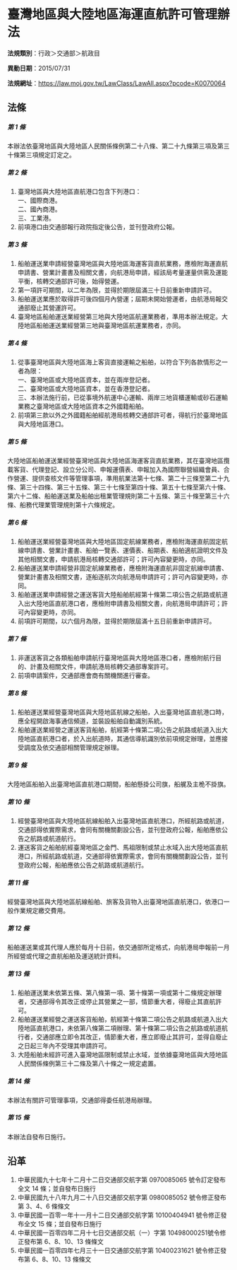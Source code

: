 # 臺灣地區與大陸地區海運直航許可管理辦法



**法規類別**：行政＞交通部＞航政目

**異動日期**：2015/07/31  

**法規網址**：https://law.moj.gov.tw/LawClass/LawAll.aspx?pcode=K0070064



## 法條
##### 第 1 條
本辦法依臺灣地區與大陸地區人民關係條例第二十八條、第二十九條第三項及第三十條第三項規定訂定之。

##### 第 2 條
1. 臺灣地區與大陸地區直航港口包含下列港口：  
一、國際商港。  
二、國內商港。  
三、工業港。
1. 前項港口由交通部報行政院指定後公告，並刊登政府公報。

##### 第 3 條
1. 船舶運送業申請經營臺灣地區與大陸地區海運客貨直航業務，應檢附海運直航申請書、營業計畫書及相關文書，向航港局申請，經該局考量運量供需及運能平衡，核轉交通部許可後，始得營運。
1. 第一項許可期間，以二年為限，並得於期限屆滿三十日前重新申請許可。
1. 船舶運送業應於取得許可後四個月內營運；屆期未開始營運者，由航港局報交通部廢止其營運許可。
1. 臺灣地區船舶運送業經營第三地與大陸地區航運業務者，準用本辦法規定。大陸地區船舶運送業經營第三地與臺灣地區航運業務者，亦同。

##### 第 4 條
1. 從事臺灣地區與大陸地區海上客貨直接運輸之船舶，以符合下列各款情形之一者為限：  
一、臺灣地區或大陸地區資本，並在兩岸登記者。  
二、臺灣地區或大陸地區資本，並在香港登記者。  
三、本辦法施行前，已從事境外航運中心運輸、兩岸三地貨櫃運輸或砂石運輸業務之臺灣地區或大陸地區資本之外國籍船舶。
1. 前項第三款以外之外國籍船舶經航港局核轉交通部許可者，得航行於臺灣地區與大陸地區港口。

##### 第 5 條
大陸地區船舶運送業經營臺灣地區與大陸地區海運客貨直航業務，其在臺灣地區攬載客貨、代理登記、設立分公司、申報運價表、申報加入為國際聯營組織會員、合作營運、提供查核文件等管理事項，準用航業法第十七條、第二十三條至第二十九條、第三十四條、第三十五條、第三十七條至第四十條、第五十七條至第六十條、第六十二條、船舶運送業及船舶出租業管理規則第二十五條、第三十條至第三十六條、船務代理業管理規則第十六條規定。

##### 第 6 條
1. 船舶運送業經營臺灣地區與大陸地區固定航線業務者，應檢附海運直航固定航線申請書、營業計畫書、船舶一覽表、運價表、船期表、船舶適航證明文件及其他相關文書，申請航港局核轉交通部許可；許可內容變更時，亦同。
1. 船舶運送業申請經營非固定航線業務者，應檢附海運直航非固定航線申請書、營業計畫書及相關文書，逐船逐航次向航港局申請許可；許可內容變更時，亦同。
1. 船舶運送業申請經營之運送客貨大陸船舶航經第十條第二項公告之航路或航道入出大陸地區直航港口者，應檢附申請書及相關文書，向航港局申請許可；許可內容變更時，亦同。
1. 前項許可期間，以六個月為限，並得於期限屆滿十五日前重新申請許可。

##### 第 7 條
1. 非運送客貨之各類船舶申請航行臺灣地區與大陸地區港口者，應檢附航行目的、計畫及相關文件，申請航港局核轉交通部專案許可。
1. 前項申請案件，交通部應會商有關機關進行審查。

##### 第 8 條
1. 船舶運送業經營臺灣地區與大陸地區航線之船舶，入出臺灣地區直航港口時，應全程開啟海事通信頻道，並裝設船舶自動識別系統。
1. 船舶運送業經營之運送客貨船舶，航經第十條第二項公告之航路或航道入出大陸地區直航港口者，於入出航道時，其通信導航識別依前項規定辦理，並應接受調度及依交通部相關管理規定辦理。

##### 第 9 條
大陸地區船舶入出臺灣地區直航港口期間，船舶懸掛公司旗，船艉及主桅不掛旗。

##### 第 10 條
1. 經營臺灣地區與大陸地區航線船舶入出臺灣地區直航港口，所經航路或航道，交通部得依實際需求，會同有關機關劃設公告，並刊登政府公報，船舶應依公告之航路或航道航行。
1. 運送客貨之船舶航經臺灣地區之金門、馬祖限制或禁止水域入出大陸地區直航港口，所經航路或航道，交通部得依實際需求，會同有關機關劃設公告，並刊登政府公報，船舶應依公告之航路或航道航行。

##### 第 11 條
經營臺灣地區與大陸地區航線船舶、旅客及貨物入出臺灣地區直航港口，依港口一般作業規定繳交費用。

##### 第 12 條
船舶運送業或其代理人應於每月十日前，依交通部所定格式，向航港局申報前一月所經營或代理之直航船舶及運送統計資料。

##### 第 13 條
1. 船舶運送業未依第五條、第八條第一項、第十條第一項或第十二條規定辦理者，交通部得令其改正或停止其營業之一部，情節重大者，得廢止其直航許可。
1. 船舶運送業經營之運送客貨船舶，航經第十條第二項公告之航路或航道入出大陸地區直航港口，未依第八條第二項辦理、第十條第二項公告之航路或航道航行者，交通部應立即令其改正，情節重大者，應立即廢止其許可，並得自廢止之日起三年內不受理其申請許可。
1. 大陸船舶未經許可進入臺灣地區限制或禁止水域，並依據臺灣地區與大陸地區人民關係條例第三十二條及第八十條之一規定處置。

##### 第 14 條
本辦法有關許可管理事項，交通部得委任航港局辦理。

##### 第 15 條
本辦法自發布日施行。

## 沿革
1. 中華民國九十七年十二月十二日交通部交航字第 0970085065 號令訂定發布全文 14 條；並自發布日施行
1. 中華民國九十八年九月二十八日交通部交航字第 0980085052 號令修正發布第 3、4、6  條條文
1. 中華民國一百零一年十一月十二日交通部交航字第 10100404941  號令修正發布全文 15 條；並自發布日施行
1. 中華民國一百零四年二月十七日交通部交航（一）字第 10498000251號令修正發布第 6、8、10、13 條條文
1. 中華民國一百零四年七月三十一日交通部交航字第 10400231621  號令修正發布第 6、8、10、13 條條文
